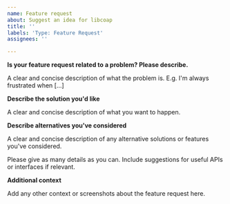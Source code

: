 ```yaml
---
name: Feature request
about: Suggest an idea for libcoap
title: ''
labels: 'Type: Feature Request'
assignees: ''

---
```


**Is your feature request related to a problem? Please describe.**

A clear and concise description of what the problem is. E.g. I'm always frustrated when [...]

**Describe the solution you'd like**

A clear and concise description of what you want to happen.

**Describe alternatives you've considered**

A clear and concise description of any alternative solutions or features you've considered.

Please give as many details as you can. Include suggestions for useful APIs or interfaces if relevant.

**Additional context**

Add any other context or screenshots about the feature request here.
